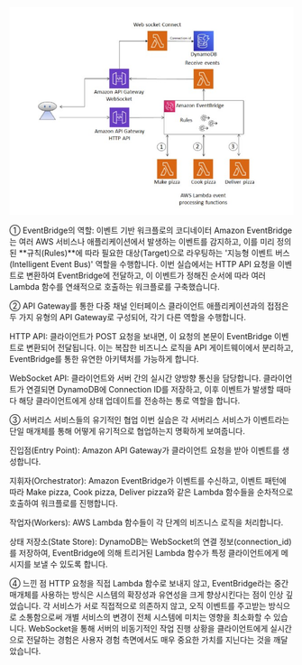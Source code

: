 ![diagram](diagram.jpg)

① EventBridge의 역할: 이벤트 기반 워크플로의 코디네이터
Amazon EventBridge는 여러 AWS 서비스나 애플리케이션에서 발생하는 이벤트를 감지하고, 이를 미리 정의된 **규칙(Rules)**에 따라 필요한 대상(Target)으로 라우팅하는 '지능형 이벤트 버스(Intelligent Event Bus)' 역할을 수행합니다. 이번 실습에서는 HTTP API 요청을 이벤트로 변환하여 EventBridge에 전달하고, 이 이벤트가 정해진 순서에 따라 여러 Lambda 함수를 연쇄적으로 호출하는 워크플로를 구축했습니다.

② API Gateway를 통한 다중 채널 인터페이스
클라이언트 애플리케이션과의 접점은 두 가지 유형의 API Gateway로 구성되어, 각기 다른 역할을 수행합니다.

HTTP API: 클라이언트가 POST 요청을 보내면, 이 요청의 본문이 EventBridge 이벤트로 변환되어 전달됩니다. 이는 복잡한 비즈니스 로직을 API 게이트웨이에서 분리하고, EventBridge를 통한 유연한 아키텍처를 가능하게 합니다.

WebSocket API: 클라이언트와 서버 간의 실시간 양방향 통신을 담당합니다. 클라이언트가 연결되면 DynamoDB에 Connection ID를 저장하고, 이후 이벤트가 발생할 때마다 해당 클라이언트에게 상태 업데이트를 전송하는 통로 역할을 합니다.

③ 서버리스 서비스들의 유기적인 협업
이번 실습은 각 서버리스 서비스가 이벤트라는 단일 매개체를 통해 어떻게 유기적으로 협업하는지 명확하게 보여줍니다.

진입점(Entry Point): Amazon API Gateway가 클라이언트 요청을 받아 이벤트를 생성합니다.

지휘자(Orchestrator): Amazon EventBridge가 이벤트를 수신하고, 이벤트 패턴에 따라 Make pizza, Cook pizza, Deliver pizza와 같은 Lambda 함수들을 순차적으로 호출하여 워크플로를 진행합니다.

작업자(Workers): AWS Lambda 함수들이 각 단계의 비즈니스 로직을 처리합니다.

상태 저장소(State Store): DynamoDB는 WebSocket의 연결 정보(connection_id)를 저장하여, EventBridge에 의해 트리거된 Lambda 함수가 특정 클라이언트에게 메시지를 보낼 수 있도록 합니다.

④ 느낀 점
HTTP 요청을 직접 Lambda 함수로 보내지 않고, EventBridge라는 중간 매개체를 사용하는 방식은 시스템의 확장성과 유연성을 크게 향상시킨다는 점이 인상 깊었습니다. 각 서비스가 서로 직접적으로 의존하지 않고, 오직 이벤트를 주고받는 방식으로 소통함으로써 개별 서비스의 변경이 전체 시스템에 미치는 영향을 최소화할 수 있습니다. WebSocket을 통해 서버의 비동기적인 작업 진행 상황을 클라이언트에게 실시간으로 전달하는 경험은 사용자 경험 측면에서도 매우 중요한 가치를 지닌다는 것을 깨달았습니다.